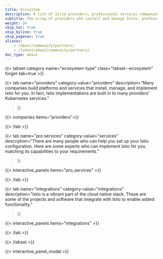 ```yaml
---
title: Ecosystem
description: A list of Istio providers, professional services companies and integrations.
subtitle: The array of providers who install and manage Istio, professional services, and integrations can help you get the most out of your service mesh.
weight: 34
skip_toc: true
skip_byline: true
skip_pagenav: true
aliases:
    - /about/community/partners/
    - /latest/about/community/partners/
doc_type: about
---
```


[comment]: <> (To add an Istio provider, professional services consultancy or integration, please see https://github.com/istio/community/blob/master/CONTRIBUTING.md#promote-your-company-on-istioio.)

{{< tabset category-name="ecosystem-type" class="tabset--ecosystem" forget-tab=true >}}

{{< tab
    name="providers"
    category-value="providers"
    description="Many companies build platforms and services that install, manage, and implement Istio for you. In fact, Istio implementations are built in to many providers’ Kubernetes services."
>}}

{{< companies items="providers">}}

{{< /tab >}}

{{< tab
    name="pro services"
    category-value="services"
    description="There are many people who can help you set up your Istio configuration. Here are some experts who can implement Istio for you, matching its capabilities to your requirements."
>}}

{{< interactive_panels items="pro_services" >}}

{{< /tab >}}

{{< tab
    name="integrations"
    category-value="integrations"
    description="Istio is a vibrant part of the cloud native stack. These are some of the projects and software that integrate with Istio to enable added functionality."
>}}

{{< interactive_panels items="integrations" >}}

{{< /tab >}}

{{< /tabset >}}

{{< interactive_panel_modal >}}
